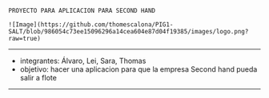     PROYECTO PARA APLICACION PARA SECOND HAND
    
    ![Image](https://github.com/thomescalona/PIG1-SALT/blob/986054c73ee15096296a14cea604e87d04f19385/images/logo.png?raw=true)

------------------------------------------------
-    integrantes: Álvaro, Lei, Sara, Thomas
-    objetivo: hacer una aplicacion para que la empresa Second hand pueda salir a flote
------------------------------------------------
